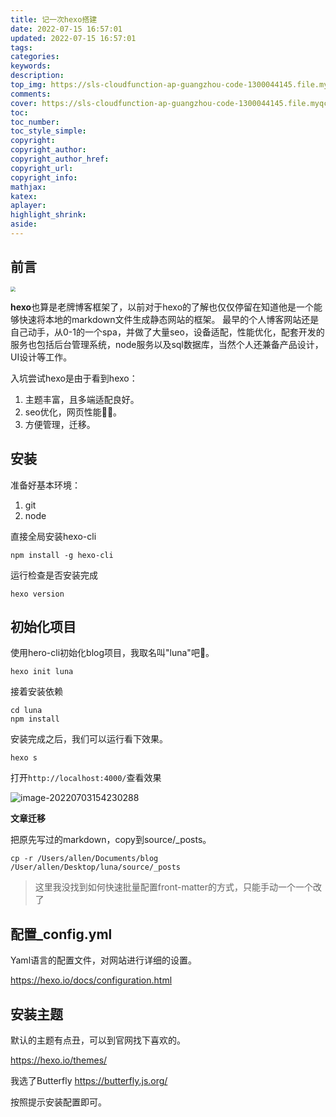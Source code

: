 ```yaml
---
title: 记一次hexo搭建
date: 2022-07-15 16:57:01
updated: 2022-07-15 16:57:01
tags:
categories:
keywords:
description:
top_img: https://sls-cloudfunction-ap-guangzhou-code-1300044145.file.myqcloud.com/upload/hexo.png
comments:
cover: https://sls-cloudfunction-ap-guangzhou-code-1300044145.file.myqcloud.com/upload/hexo.png
toc:
toc_number:
toc_style_simple:
copyright:
copyright_author:
copyright_author_href:
copyright_url:
copyright_info:
mathjax:
katex:
aplayer:
highlight_shrink:
aside:
---
```



## 前言

<img src="https://sls-cloudfunction-ap-guangzhou-code-1300044145.file.myqcloud.com/upload/hexo.png" style="zoom:50%;" />

**hexo**也算是老牌博客框架了，以前对于hexo的了解也仅仅停留在知道他是一个能够快速将本地的markdown文件生成静态网站的框架。
最早的个人博客网站还是自己动手，从0-1的一个spa，并做了大量seo，设备适配，性能优化，配套开发的服务也包括后台管理系统，node服务以及sql数据库，当然个人还兼备产品设计，UI设计等工作。

入坑尝试hexo是由于看到hexo：

1. 主题丰富，且多端适配良好。
2. seo优化，网页性能👍🏻。
3. 方便管理，迁移。



## 安装

准备好基本环境：

1. git
2. node

直接全局安装hexo-cli

```shell
npm install -g hexo-cli
```

运行检查是否安装完成

```shell
hexo version
```



## 初始化项目

使用hero-cli初始化blog项目，我取名叫"luna"吧🌛。

```shell
hexo init luna
```

接着安装依赖

```shell
cd luna
npm install
```

安装完成之后，我们可以运行看下效果。

```shell
hexo s
```

打开`http://localhost:4000/`查看效果

![image-20220703154230288](https://sls-cloudfunction-ap-guangzhou-code-1300044145.file.myqcloud.com/upload/image-20220703154230288.png)



**文章迁移**

把原先写过的markdown，copy到source/_posts。

```shell
cp -r /Users/allen/Documents/blog /User/allen/Desktop/luna/source/_posts
```

> 这里我没找到如何快速批量配置front-matter的方式，只能手动一个一个改了



## 配置_config.yml

Yaml语言的配置文件，对网站进行详细的设置。

https://hexo.io/docs/configuration.html



## 安装主题

默认的主题有点丑，可以到官网找下喜欢的。

https://hexo.io/themes/

我选了Butterfly
https://butterfly.js.org/

按照提示安装配置即可。

